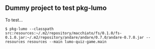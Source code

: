 ## Dummy project to test pkg-lumo

To test...

```
$ pkg-lumo --classpath src:resources:~/.m2/repository/macchiato/fs/0.1.0/fs-0.1.0.jar:~/.m2/repository/andare/andare/0.7.0/andare-0.7.0.jar --resources resources --main lumo-quiz-game.main
```
